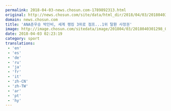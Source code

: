 ```yaml
---
permalink: 2018-04-03-news.chosun.com-1789892313.html
original: http://news.chosun.com/site/data/html_dir/2018/04/03/2018040301352.html
domain: news.chosun.com
title: 'ANA준우승 박인비, 세계 랭킹 3위로 점프...1위 탈환 사정권'
image: http://image.chosun.com/sitedata/image/201804/03/2018040301298_0.jpg
date: 2018-04-03 02:23:19
category: sport
translations: 
 - 'en'
 - 'es'
 - 'de'
 - 'ru'
 - 'ja'
 - 'fr'
 - 'it'
 - 'zh-CN'
 - 'zh-TW'
 - 'ar'
 - 'pt'
 - 'hy'
---
```



